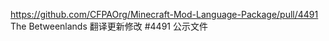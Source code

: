 https://github.com/CFPAOrg/Minecraft-Mod-Language-Package/pull/4491
The Betweenlands 翻译更新修改 #4491 公示文件